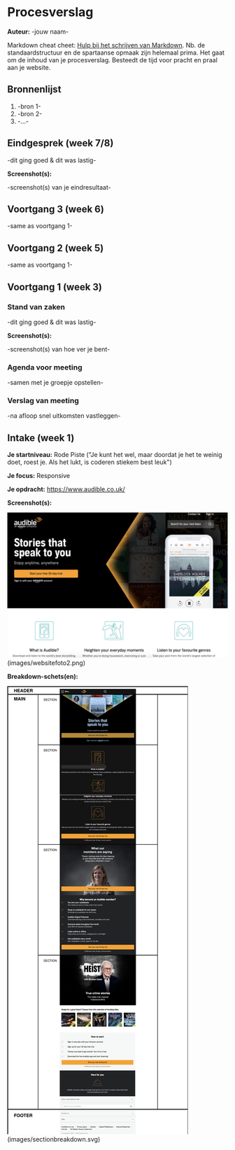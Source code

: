 # Procesverslag
**Auteur:** -jouw naam-

Markdown cheat cheet: [Hulp bij het schrijven van Markdown](https://github.com/adam-p/markdown-here/wiki/Markdown-Cheatsheet). Nb. de standaardstructuur en de spartaanse opmaak zijn helemaal prima. Het gaat om de inhoud van je procesverslag. Besteedt de tijd voor pracht en praal aan je website.



## Bronnenlijst
1. -bron 1-
2. -bron 2-
3. -...-



## Eindgesprek (week 7/8)

-dit ging goed & dit was lastig-

**Screenshot(s):**

-screenshot(s) van je eindresultaat-



## Voortgang 3 (week 6)

-same as voortgang 1-



## Voortgang 2 (week 5)

-same as voortgang 1-



## Voortgang 1 (week 3)

### Stand van zaken

-dit ging goed & dit was lastig-

**Screenshot(s):**

-screenshot(s) van hoe ver je bent-

### Agenda voor meeting

-samen met je groepje opstellen-

### Verslag van meeting

-na afloop snel uitkomsten vastleggen-



## Intake (week 1)

**Je startniveau:** Rode Piste ("Je kunt het wel, maar doordat je het te weinig doet, roest je. Als het lukt, is coderen stiekem best leuk")

**Je focus:** Responsive

**Je opdracht:** https://www.audible.co.uk/

**Screenshot(s):**

![screenshot(s) die een goed beeld geven van de website die je gaat maken](images/websitefoto1.png) (images/websitefoto2.png)

**Breakdown-schets(en):**

![-voorlopige breakdownschets(en) van een of beide pagina's van de site die je gaat maken-](images/websitebreakdown.svg) (images/sectionbreakdown.svg)

